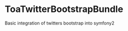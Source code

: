 ToaTwitterBootstrapBundle
=========================

Basic integration of twitters bootstrap into symfony2